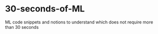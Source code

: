 
# 30-seconds-of-ML

ML code snippets and notions to understand which does not require more than 30 seconds
